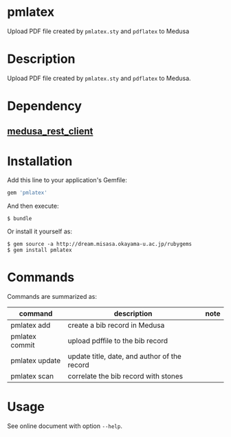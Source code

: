 # pmlatex

Upload PDF file created by `pmlatex.sty` and `pdflatex` to Medusa

# Description

Upload PDF file created by `pmlatex.sty` and `pdflatex` to Medusa.

# Dependency

## [medusa_rest_client](https://github.com/misasa/medusa_rest_client "follow instruction")


# Installation

Add this line to your application's Gemfile:

```ruby
gem 'pmlatex'
```

And then execute:

    $ bundle

Or install it yourself as:

    $ gem source -a http://dream.misasa.okayama-u.ac.jp/rubygems
    $ gem install pmlatex

# Commands

Commands are summarized as:

| command          | description                                   | note                       |
|------------------|-----------------------------------------------|----------------------------|
| pmlatex add      | create a bib record in Medusa                 |                            |
| pmlatex commit   | upload pdffile to the bib record              |                            |
| pmlatex update   | update title, date, and author of the record  |                            |
| pmlatex scan     | correlate the bib record with stones          |                            |

# Usage

See online document with option `--help`.
